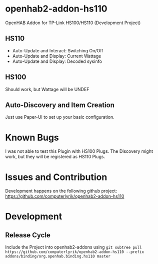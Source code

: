 # openhab2-addon-hs110
OpenHAB Addon for TP-Link HS100/HS110 (Development Project)


## HS110 
- Auto-Update and Interact: Switching On/Off
- Auto-Update and Display: Current Wattage
- Auto-Update and Display: Decoded sysinfo

## HS100 
Should work, but Wattage will be UNDEF

## Auto-Discovery and Item Creation
Just use Paper-UI to set up your basic configuration.


# Known Bugs
I was not able to test this Plugin with HS100 Plugs.
The Discovery might work, but they will be registered as HS110 Plugs.

# Issues and Contribution
Development happens on the following github project:
https://github.com/computerlyrik/openhab2-addon-hs110

# Development

## Release Cycle

Include the Project into openhab2-addons using
`git subtree pull https://github.com/computerlyrik/openhab2-addon-hs110 --prefix addons/binding/org.openhab.binding.hs110 master` 
